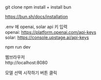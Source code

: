 git clone
npm install + install bun

https://bun.sh/docs/installation

.env 에 openai, solar api 키 입력  
openai: https://platform.openai.com/api-keys  
solar: https://console.upstage.ai/api-keys

npm run dev

웹브라우저  
http://localhost:8080

모델 선택
시작하기 버튼 클릭
